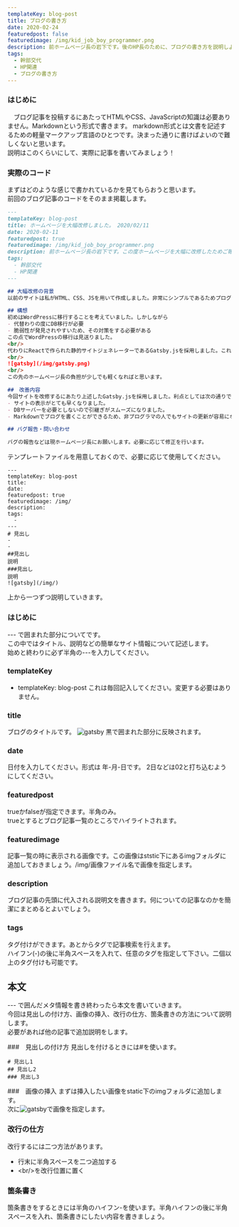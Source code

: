 ```yaml
---
templateKey: blog-post
title: ブログの書き方 
date: 2020-02-24
featuredpost: false
featuredimage: /img/kid_job_boy_programmer.png
description: 前ホームページ長の岩下です。後のHP長のために、ブログの書き方を説明しようと思います。
tags:
  - 幹部交代
  - HP関連 
  - ブログの書き方
---
```


### はじめに
　ブログ記事を投稿するにあたってHTMLやCSS、JavaScriptの知識は必要ありません。Markdownという形式で書きます。
markdown形式とは文書を記述するための軽量マークアップ言語のひとつです。決まった通りに書けばよいので難しくないと思います。  
説明はこのくらいにして、実際に記事を書いてみましょう！

### 実際のコード
まずはどのような感じで書かれているかを見てもらおうと思います。  
前回のブログ記事のコードをそのまま掲載します。

```Markdown:blog-post2020.md
---
templateKey: blog-post
title: ホームページを大幅改修しました。 2020/02/11
date: 2020-02-11
featuredpost: true
featuredimage: /img/kid_job_boy_programmer.png
description: 前ホームページ長の岩下です。この度ホームページを大幅に改修したためご報告させていただきます。
tags:
  - 幹部交代
  - HP関連
---

## 大幅改修の背景
以前のサイトは私がHTML、CSS、JSを用いて作成しました。非常にシンプルであるためプログラムに馴染みのない人でも改修できると考えていましたが、HP長の引継ぎをする中で情報系に馴染みのない人には学習コストが高い事を実感しました。サイトを更新する大変さが足枷となり、更新されなくなるのは残念であるため、プログラミングになじみのない人でも更新しやすいように改修しました。

## 構想
初めはWordPressに移行することを考えていました。しかしながら
- 代替わりの度にDB移行が必要
- 脆弱性が発見されやすいため、その対策をする必要がある  
この点でWordPressの移行は見送りました。  
<br/>
代わりにReactで作られた静的サイトジェネレーターであるGatsby.jsを採用しました。これにより、Markdown形式で書いたものがブログの記事として使えるようになりました。HTMLなどの知識を必要としないため学習コストがかなり下がったと思います。また、markdownで書いた記事を上げると、自動的にトップページに表示されるようになっています。
<br/>
![gatsby](/img/gatsby.png)
<br/>
この先のホームページ長の負担が少しでも軽くなればと思います。

##　改善内容
今回サイトを改修するにあたり上述したGatsby.jsを採用しました。利点としては次の通りです。
- サイトの表示がとても早くなりました。
- DBサーバーを必要としないので引継ぎがスムーズになりました。
- Markdownでブログを書くことができるため、非プログラマの人でもサイトの更新が容易になりました。

## バグ報告・問い合わせ

バグの報告などは現ホームページ長にお願いします。必要に応じて修正を行います。

```
テンプレートファイルを用意しておくので、必要に応じて使用してください。  
```
---
templateKey: blog-post
title: 
date: 
featuredpost: true
featuredimage: /img/
description: 
tags:
  - 
---
# 見出し
- 
- 
##見出し
説明
###見出し
説明
![gatsby](/img/)
```
上から一つずつ説明していきます。
### はじめに
--- で囲まれた部分についてです。  
この中ではタイトル、説明などの簡単なサイト情報について記述します。  
始めと終わりに必ず半角の---を入力してください。  

### templateKey
- templateKey: blog-post
これは毎回記入してください。変更する必要はありません。

### title
ブログのタイトルです。
![gatsby](/img/title.png)
黒で囲まれた部分に反映されます。

### date
日付を入力してください。形式は 年-月-日です。
2日などは02と打ち込むようにしてください。

### featuredpost
trueかfalseが指定できます。半角のみ。  
trueとするとブログ記事一覧のところでハイライトされます。

### featuredimage
記事一覧の時に表示される画像です。この画像はststic下にあるimgフォルダに追加しておきましょう。/img/画像ファイル名で画像を指定します。

### description
ブログ記事の先頭に代入される説明文を書きます。何についての記事なのかを簡潔にまとめるとよいでしょう。

### tags
タグ付けができます。あとからタグで記事検索を行えます。  
ハイフン(-)の後に半角スペースを入れて、任意のタグを指定して下さい。二個以上のタグ付けも可能です。

## 本文
--- で囲んだメタ情報を書き終わったら本文を書いていきます。  
今回は見出しの付け方、画像の挿入、改行の仕方、箇条書きの方法について説明します。  
必要があれば他の記事で追加説明をします。

###　見出しの付け方
見出しを付けるときには#を使います。
```
# 見出し1
## 見出し2
### 見出し3
```

###　画像の挿入
まずは挿入したい画像をstatic下のimgフォルダに追加します。  
次に![gatsby](/img/画像ファイル)で画像を指定します。  

### 改行の仕方
改行するには二つ方法があります。
- 行末に半角スペースを二つ追加する
- \<br/>を改行位置に置く

### 箇条書き
箇条書きをするときには半角のハイフン-を使います。半角ハイフンの後に半角スペースを入れ、箇条書きにしたい内容を書きましょう。
